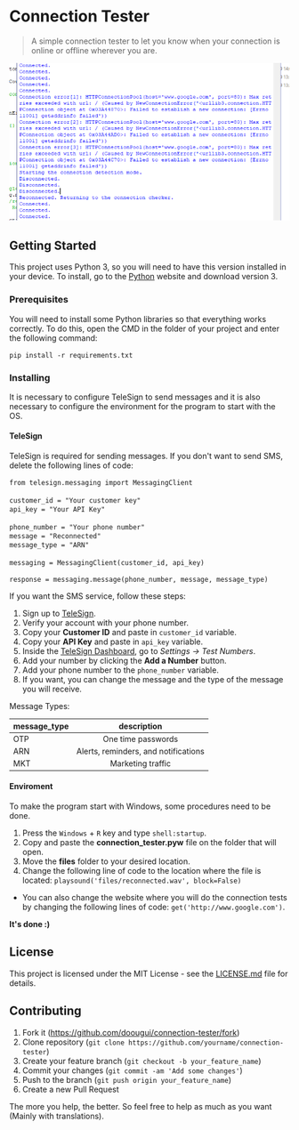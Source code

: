# Connection Tester
> A simple connection tester to let you know when your connection is online or offline wherever you are.

![](header.png)

## Getting Started

This project uses Python 3, so you will need to have this version installed in your device. To install, go to the [Python](https://www.python.org/downloads/) website and download version 3.

### Prerequisites

You will need to install some Python libraries so that everything works correctly. To do this, open the CMD in the folder of your project and enter the following command:

```
pip install -r requirements.txt
```

### Installing

It is necessary to configure TeleSign to send messages and it is also necessary to configure the environment for the program to start with the OS.

#### TeleSign

TeleSign is required for sending messages. If you don't want to send SMS, delete the following lines of code:

```
from telesign.messaging import MessagingClient

customer_id = "Your customer key"
api_key = "Your API Key"

phone_number = "Your phone number"
message = "Reconnected"
message_type = "ARN"

messaging = MessagingClient(customer_id, api_key)
```
```
response = messaging.message(phone_number, message, message_type)
```

If you want the SMS service, follow these steps:

1. Sign up to [TeleSign](https://portal.telesign.com).
2. Verify your account with your phone number.
3. Copy your __Customer ID__ and paste in ```customer_id``` variable.
4. Copy your __API Key__ and paste in ```api_key``` variable.
5. Inside the [TeleSign Dashboard](https://portal.telesign.com/portal/dashboard), go to *Settings -> Test Numbers*.
6. Add your number by clicking the __Add a Number__ button.
7. Add your phone number to the ```phone_number``` variable.
8. If you want, you can change the message and the type of the message you will receive.

Message Types:

| message_type | description
|-----|:------------------------------------:|
| OTP | One time passwords 						|
| ARN | Alerts, reminders, and notifications |
| MKT | Marketing traffic						   |

#### Enviroment

To make the program start with Windows, some procedures need to be done.

1. Press the ```Windows``` + ```R``` key and type ```shell:startup```.
2. Copy and paste the __connection_tester.pyw__ file on the folder that will open.
3. Move the __files__ folder to your desired location.
4. Change the following line of code to the location where the file is located: ```playsound('files/reconnected.wav', block=False)```
- You can also change the website where you will do the connection tests by changing the following lines of code: ```get('http://www.google.com')```.

**It's done :)**

## License

This project is licensed under the MIT License - see the [LICENSE.md](LICENSE.md) file for details.

## Contributing

1. Fork it (https://github.com/doougui/connection-tester/fork)
2. Clone repository (```git clone https://github.com/yourname/connection-tester```)
3. Create your feature branch (```git checkout -b your_feature_name```)
4. Commit your changes (```git commit -am 'Add some changes'```)
5. Push to the branch (```git push origin your_feature_name```)
5. Create a new Pull Request

The more you help, the better. So feel free to help as much as you want (Mainly with translations).
